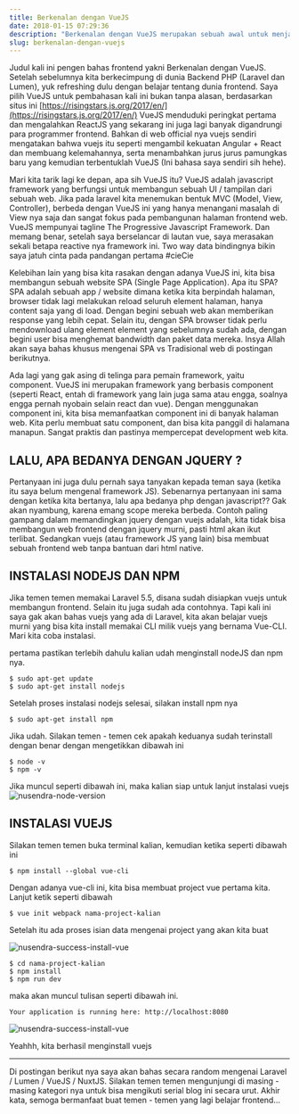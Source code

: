 ```yaml
---
title: Berkenalan dengan VueJS
date: 2018-01-15 07:29:36
description: "Berkenalan dengan VueJS merupakan sebuah awal untuk menjalin cinta dengan si dia. Untuk mempelajari dan mendalami si dia (VueJS), maka kita perlu kenalan dulu sama si dia. Yuk belajar bareng.."
slug: berkenalan-dengan-vuejs
---
```


Judul kali ini pengen bahas frontend yakni Berkenalan dengan VueJS. Setelah sebelumnya kita berkecimpung di dunia Backend PHP (Laravel dan Lumen), yuk refreshing dulu dengan belajar tentang dunia frontend. Saya pilih VueJS untuk pembahasan kali ini bukan tanpa alasan, berdasarkan situs ini [https://risingstars.js.org/2017/en/](https://risingstars.js.org/2017/en/) VueJS menduduki peringkat pertama dan mengalahkan ReactJS yang sekarang ini juga lagi banyak digandrungi para programmer frontend. Bahkan di web official nya vuejs sendiri mengatakan bahwa vuejs itu seperti mengambil kekuatan Angular + React dan membuang kelemahannya, serta menambahkan jurus jurus pamungkas baru yang kemudian terbentuklah VueJS (Ini bahasa saya sendiri sih hehe).

Mari kita tarik lagi ke depan, apa sih VueJS itu? VueJS adalah javascript framework yang berfungsi untuk membangun sebuah UI / tampilan dari sebuah web. Jika pada laravel kita menemukan bentuk MVC (Model, View, Controller), berbeda dengan VueJS ini yang hanya menangani masalah di View nya saja dan sangat fokus pada pembangunan halaman frontend web. VueJS mempunyai tagline The Progressive Javascript Framework. Dan memang benar, setelah saya berselancar di lautan vue, saya merasakan sekali betapa reactive nya framework ini. Two way data bindingnya bikin saya jatuh cinta pada pandangan pertama #cieCie

Kelebihan lain yang bisa kita rasakan dengan adanya VueJS ini, kita bisa membangun sebuah website SPA (Single Page Application). Apa itu SPA? SPA adalah sebuah app / website dimana ketika kita berpindah halaman, browser tidak lagi melakukan reload seluruh element halaman, hanya content saja yang di load. Dengan begini sebuah web akan memberikan response yang lebih cepat. Selain itu, dengan SPA browser tidak perlu mendownload ulang element element yang sebelumnya sudah ada, dengan begini user bisa menghemat bandwidth dan paket data mereka. Insya Allah akan saya bahas khusus mengenai SPA vs Tradisional web di postingan berikutnya.

Ada lagi yang gak asing di telinga para pemain framework, yaitu component. VueJS ini merupakan framework yang berbasis component (seperti React, entah di framework yang lain juga sama atau engga, soalnya engga pernah nyobain selain react dan vue). Dengan menggunakan component ini, kita bisa memanfaatkan component ini di banyak halaman web. Kita perlu membuat satu component, dan bisa kita panggil di halamana manapun. Sangat praktis dan pastinya mempercepat development web kita.

## LALU, APA BEDANYA DENGAN JQUERY ?

Pertanyaan ini juga dulu pernah saya tanyakan kepada teman saya (ketika itu saya belum mengenal framework JS). Sebenarnya pertanyaan ini sama dengan ketika kita bertanya, lalu apa bedanya php dengan javascript?? Gak akan nyambung, karena emang scope mereka berbeda. Contoh paling gampang dalam memandingkan jquery dengan vuejs adalah, kita tidak bisa membangun web frontend dengan jquery murni, pasti html akan ikut terlibat. Sedangkan vuejs (atau framework JS yang lain) bisa membuat sebuah frontend web tanpa bantuan dari html native.

## INSTALASI NODEJS DAN NPM

Jika temen temen memakai Laravel 5.5, disana sudah disiapkan vuejs untuk membangun frontend. Selain itu juga sudah ada contohnya. Tapi kali ini saya gak akan bahas vuejs yang ada di Laravel, kita akan belajar vuejs murni yang bisa kita install memakai CLI milik vuejs yang bernama Vue-CLI. Mari kita coba instalasi.

pertama pastikan terlebih dahulu kalian udah menginstall nodeJS dan npm nya.

```
$ sudo apt-get update
$ sudo apt-get install nodejs
```

Setelah proses instalasi nodejs selesai, silakan install npm nya

```
$ sudo apt-get install npm
```

Jika udah. Silakan temen - temen cek apakah keduanya sudah terinstall dengan benar dengan mengetikkan dibawah ini

```
$ node -v
$ npm -v
```

Jika muncul seperti dibawah ini, maka kalian siap untuk lanjut instalasi vuejs
![nusendra-node-version](https://farm5.staticflickr.com/4613/38990999004_9edf9abcc2_o.png "nusendra node version")

## INSTALASI VUEJS

Silakan temen temen buka terminal kalian, kemudian ketika seperti dibawah ini

```
$ npm install --global vue-cli
```

Dengan adanya vue-cli ini, kita bisa membuat project vue pertama kita. Lanjut ketik seperti dibawah

```
$ vue init webpack nama-project-kalian
```

Setelah itu ada proses isian data mengenai project yang akan kita buat

![nusendra-success-install-vue](https://farm5.staticflickr.com/4708/24831388627_754f8093d4_o.png "vue install")

```
$ cd nama-project-kalian
$ npm install
$ npm run dev
```

maka akan muncul tulisan seperti dibawah ini.

`Your application is running here: http://localhost:8080`

![nusendra-success-install-vue](https://farm5.staticflickr.com/4701/24831538637_ace51db60e_o.png "success vue install")

Yeahhh, kita berhasil menginstall vuejs

<hr/>

Di postingan berikut nya saya akan bahas secara random mengenai Laravel / Lumen / VueJS / NuxtJS. Silakan temen temen mengunjungi di masing - masing kategori nya untuk bisa mengikuti serial blog ini secara urut. Akhir kata, semoga bermanfaat buat temen - temen yang lagi belajar frontend...
